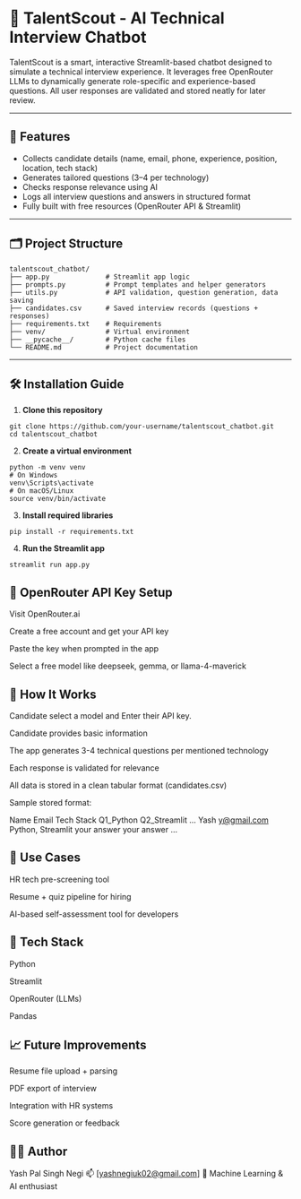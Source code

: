 # 🤖 TalentScout - AI Technical Interview Chatbot

TalentScout is a smart, interactive Streamlit-based chatbot designed to simulate a technical interview experience. It leverages free OpenRouter LLMs to dynamically generate role-specific and experience-based questions. All user responses are validated and stored neatly for later review.

---

## 🚀 Features

- Collects candidate details (name, email, phone, experience, position, location, tech stack)
- Generates tailored questions (3–4 per technology)
- Checks response relevance using AI
- Logs all interview questions and answers in structured format
- Fully built with free resources (OpenRouter API & Streamlit)

---

## 🗂️ Project Structure
```
talentscout_chatbot/
├── app.py              # Streamlit app logic
├── prompts.py          # Prompt templates and helper generators
├── utils.py            # API validation, question generation, data saving
├── candidates.csv      # Saved interview records (questions + responses)
├── requirements.txt    # Requirements
├── venv/               # Virtual environment
├── __pycache__/        # Python cache files
└── README.md           # Project documentation
```

---

## 🛠️ Installation Guide

1. **Clone this repository**
```
git clone https://github.com/your-username/talentscout_chatbot.git
cd talentscout_chatbot
```
2. **Create a virtual environment**
```
python -m venv venv
# On Windows
venv\Scripts\activate
# On macOS/Linux
source venv/bin/activate
```
3. **Install required libraries**
```
pip install -r requirements.txt
```
4. **Run the Streamlit app**
```
streamlit run app.py
```
## 🔐 OpenRouter API Key Setup
Visit OpenRouter.ai

Create a free account and get your API key

Paste the key when prompted in the app

Select a free model like deepseek, gemma, or llama-4-maverick

## 🧠 How It Works
Candidate select a model and Enter their API key.

Candidate provides basic information

The app generates 3-4 technical questions per mentioned technology

Each response is validated for relevance

All data is stored in a clean tabular format (candidates.csv)

Sample stored format:

Name	Email	Tech Stack	Q1_Python	Q2_Streamlit	...
Yash	y@gmail.com	Python, Streamlit	your answer	your answer	...

## 📌 Use Cases
HR tech pre-screening tool

Resume + quiz pipeline for hiring

AI-based self-assessment tool for developers

## 🧰 Tech Stack
Python

Streamlit

OpenRouter (LLMs)

Pandas

## 📈 Future Improvements
Resume file upload + parsing

PDF export of interview

Integration with HR systems

Score generation or feedback

## 👨‍💻 Author
Yash Pal Singh Negi
📫 [yashnegiuk02@gmail.com]
🎯 Machine Learning & AI enthusiast

